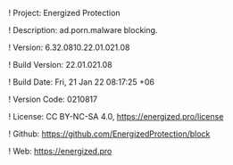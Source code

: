 ! Project: Energized Protection

! Description: ad.porn.malware blocking.

! Version: 6.32.0810.22.01.021.08

! Build Version: 22.01.021.08

! Build Date: Fri, 21 Jan 22 08:17:25 +06

! Version Code: 0210817

! License: CC BY-NC-SA 4.0, https://energized.pro/license

! Github: https://github.com/EnergizedProtection/block

! Web: https://energized.pro
